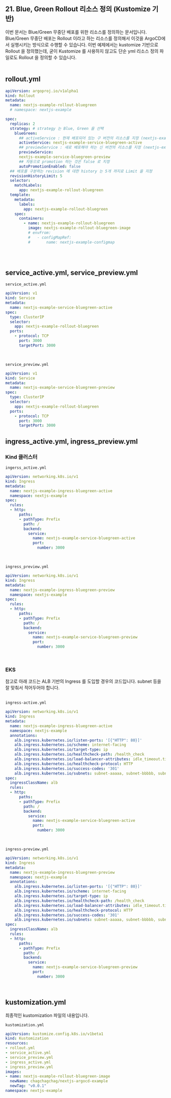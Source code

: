 ## 21. Blue, Green Rollout 리소스 정의 (Kustomize 기반)

이번 문서는 Blue/Green 무중단 배포를 위한 리소스를 정의하는 문서입니다. Blue/Green 무중단 배포는 Rollout 이라고 하는 리소스를 정의해서 이것을 ArgoCD에서 실행시키는 방식으로 수행할 수 있습니다. 이번 예제에서는 kustomize 기반으로 Rollout 을 정의했는데, 굳이 Kustomize 를 사용하지 않고도 단순 yml 리소스 정의 파일로도 Rollout 을 정의할 수 있습니다.<br>
<br>

## rollout.yml
```yaml
apiVersion: argoproj.io/v1alpha1
kind: Rollout
metadata:
  name: nextjs-example-rollout-bluegreen
  # namespace: nextjs-example

spec:
  replicas: 2
  strategy: # strategy 는 Blue, Green 을 선택
    blueGreen:
      ## activeService : 현재 배포되어 있는 구 버전의 리소스를 지정 (nextjs-example-service-bluegreen-active)
      activeService: nextjs-example-service-bluegreen-active
      ## previewService : 새로 배포해야 하는 신 버전의 리소스를 지정 (nextjs-example-service-bluegreen-preview)
      previewService: 
      nextjs-example-service-bluegreen-preview
      ## 자동으로 promotion 하는 것은 false 로 지정 
      autoPromotionEnabled: false
  ## 배포를 구분하는 revision 에 대한 history 는 5개 까지로 Limit 을 지정 
  revisionHistoryLimit: 5
  selector:
    matchLabels:
      app: nextjs-example-rollout-bluegreen
  template:
    metadata:
      labels:
        app: nextjs-example-rollout-bluegreen
    spec:
      containers:
        - name: nextjs-example-rollout-bluegreen
          image: nextjs-example-rollout-bluegreen-image
          # envFrom:
          #   - configMapRef:
          #       name: nextjs-example-configmap
     
```
<br>

## service\_active.yml, service\_preview.yml
`service_active.yml`
```yaml
apiVersion: v1
kind: Service
metadata:
  name: nextjs-example-service-bluegreen-active
spec:
  type: ClusterIP
  selector:
    app: nextjs-example-rollout-bluegreen
  ports:
    - protocol: TCP
      port: 3000
      targetPort: 3000
```
<br>

`service_preview.yml`
```yaml
apiVersion: v1
kind: Service
metadata:
  name: nextjs-example-service-bluegreen-preview
spec:
  type: ClusterIP
  selector:
    app: nextjs-example-rollout-bluegreen
  ports:
    - protocol: TCP
      port: 3000
      targetPort: 3000
```


## ingress\_active.yml, ingress\_preview.yml
### Kind 클러스터 
`ingerss_active.yml`
```yaml
apiVersion: networking.k8s.io/v1
kind: Ingress
metadata:
  name: nextjs-example-ingress-bluegreen-active
  namespace: nextjs-example
spec:
  rules:
  - http:
      paths:
      - pathType: Prefix
        path: /
        backend:
          service:
            name: nextjs-example-service-bluegreen-active
            port:
              number: 3000
```
<br>

`ingress_preview.yml`
```yml
apiVersion: networking.k8s.io/v1
kind: Ingress
metadata:
  name: nextjs-example-ingress-bluegreen-preview
  namespace: nextjs-example
spec:
  rules:
  - http:
      paths:
      - pathType: Prefix
        path: /
        backend:
          service:
            name: nextjs-example-service-bluegreen-preview
            port:
              number: 3000
```
<br>

### EKS 
참고로 아래 코드는 ALB 기반의 Ingress 를 도입할 경우의 코드입니다. subnet 등을 잘 맞춰서 적어두어야 합니다.<br>
<br>

`ingress-active.yml`
```yaml
apiVersion: networking.k8s.io/v1
kind: Ingress
metadata:
  name: nextjs-example-ingress-bluegreen-active
  namespace: nextjs-example
  annotations:
    alb.ingress.kubernetes.io/listen-ports: '[{"HTTP": 80}]'
    alb.ingress.kubernetes.io/scheme: internet-facing
    alb.ingress.kubernetes.io/target-type: ip
    alb.ingress.kubernetes.io/healthcheck-path: /health_check
    alb.ingress.kubernetes.io/load-balancer-attributes: idle_timeout.timeout_seconds=600
    alb.ingress.kubernetes.io/healthcheck-protocol: HTTP
    alb.ingress.kubernetes.io/success-codes: '301'
    alb.ingress.kubernetes.io/subnets: subnet-aaaaa, subnet-bbbbb, subnet-ccccc
spec:
  ingressClassName: alb
  rules:
  - http:
      paths:
      - pathType: Prefix
        path: /
        backend:
          service:
            name: nextjs-example-service-bluegreen-active
            port:
              number: 3000
```
<br>

`ingress-preview.yml`
```yaml
apiVersion: networking.k8s.io/v1
kind: Ingress
metadata:
  name: nextjs-example-ingress-bluegreen-preview
  namespace: nextjs-example
  annotations:
    alb.ingress.kubernetes.io/listen-ports: '[{"HTTP": 80}]'
    alb.ingress.kubernetes.io/scheme: internet-facing
    alb.ingress.kubernetes.io/target-type: ip
    alb.ingress.kubernetes.io/healthcheck-path: /health_check
    alb.ingress.kubernetes.io/load-balancer-attributes: idle_timeout.timeout_seconds=600
    alb.ingress.kubernetes.io/healthcheck-protocol: HTTP
    alb.ingress.kubernetes.io/success-codes: '301'
    alb.ingress.kubernetes.io/subnets: subnet-aaaaa, subnet-bbbbb, subnet-ccccc
spec:
  ingressClassName: alb
  rules:
  - http:
      paths:
      - pathType: Prefix
        path: /
        backend:
          service:
            name: nextjs-example-service-bluegreen-preview
            port:
              number: 3000
```
<br>

## kustomization.yml
최종적인 kustomization 파일의 내용입니다. 

`kustomization.yml`
```yaml
apiVersion: kustomize.config.k8s.io/v1beta1
kind: Kustomization
resources:
- rollout.yml
- service_active.yml
- service_preview.yml
- ingress_active.yml 
- ingress_preview.yml 
images:
- name: nextjs-example-rollout-bluegreen-image
  newName: chagchagchag/nextjs-argocd-example
  newTag: "v0.0.1"
namespace: nextjs-example

```